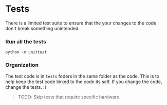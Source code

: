 # Tests

There is a limited test suite to ensure that the your changes to the code
don't break something unintended. 

### Run all the tests
``` python -m unittest ```


### Organization 
The test code is in `tests` foders in the same folder as the code. This is to
help keep the test code linked to the code its self. If you change the code, 
change the tests. :)

> TODO: Skip tests that require specific hardware.
